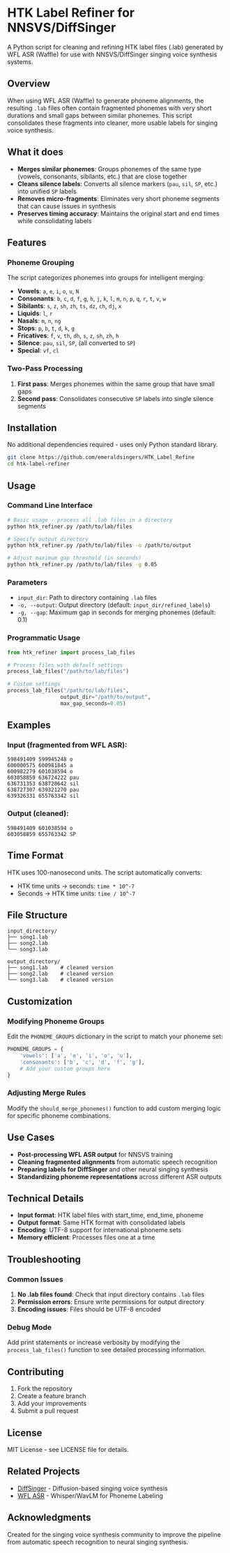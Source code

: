 # HTK Label Refiner for NNSVS/DiffSinger

A Python script for cleaning and refining HTK label files (.lab) generated by WFL ASR (Waffle) for use with NNSVS/DiffSinger singing voice synthesis systems.

## Overview

When using WFL ASR (Waffle) to generate phoneme alignments, the resulting `.lab` files often contain fragmented phonemes with very short durations and small gaps between similar phonemes. This script consolidates these fragments into cleaner, more usable labels for singing voice synthesis.

## What it does

- **Merges similar phonemes**: Groups phonemes of the same type (vowels, consonants, sibilants, etc.) that are close together
- **Cleans silence labels**: Converts all silence markers (`pau`, `sil`, `SP`, etc.) into unified `SP` labels
- **Removes micro-fragments**: Eliminates very short phoneme segments that can cause issues in synthesis
- **Preserves timing accuracy**: Maintains the original start and end times while consolidating labels

## Features

### Phoneme Grouping
The script categorizes phonemes into groups for intelligent merging:
- **Vowels**: `a`, `e`, `i`, `o`, `u`, `N`
- **Consonants**: `b`, `c`, `d`, `f`, `g`, `h`, `j`, `k`, `l`, `m`, `n`, `p`, `q`, `r`, `t`, `v`, `w`
- **Sibilants**: `s`, `z`, `sh`, `zh`, `ts`, `dz`, `ch`, `dj`, `x`
- **Liquids**: `l`, `r`
- **Nasals**: `m`, `n`, `ng`
- **Stops**: `p`, `b`, `t`, `d`, `k`, `g`
- **Fricatives**: `f`, `v`, `th`, `dh`, `s`, `z`, `sh`, `zh`, `h`
- **Silence**: `pau`, `sil`, `SP`, (all converted to `SP`)
- **Special**: `vf`, `cl`

### Two-Pass Processing
1. **First pass**: Merges phonemes within the same group that have small gaps
2. **Second pass**: Consolidates consecutive `SP` labels into single silence segments

## Installation

No additional dependencies required - uses only Python standard library.

```bash
git clone https://github.com/emeraldsingers/HTK_Label_Refine
cd htk-label-refiner
```

## Usage

### Command Line Interface

```bash
# Basic usage - process all .lab files in a directory
python htk_refiner.py /path/to/lab/files

# Specify output directory
python htk_refiner.py /path/to/lab/files -o /path/to/output

# Adjust maximum gap threshold (in seconds)
python htk_refiner.py /path/to/lab/files -g 0.05
```

### Parameters

- `input_dir`: Path to directory containing `.lab` files
- `-o, --output`: Output directory (default: `input_dir/refined_labels`)
- `-g, --gap`: Maximum gap in seconds for merging phonemes (default: 0.1)

### Programmatic Usage

```python
from htk_refiner import process_lab_files

# Process files with default settings
process_lab_files("/path/to/lab/files")

# Custom settings
process_lab_files("/path/to/lab/files", 
                 output_dir="/path/to/output",
                 max_gap_seconds=0.05)
```

## Examples

### Input (fragmented from WFL ASR):
```
598491409 599945248 o
600000575 600981845 a
600982279 601038594 o
603058859 636724222 pau
636731353 638720642 sil
638727307 639321270 pau
639326331 655763342 sil
```

### Output (cleaned):
```
598491409 601038594 o
603058859 655763342 SP
```

## Time Format

HTK uses 100-nanosecond units. The script automatically converts:
- HTK time units → seconds: `time * 10^-7`
- Seconds → HTK time units: `time / 10^-7`

## File Structure

```
input_directory/
├── song1.lab
├── song2.lab
└── song3.lab

output_directory/
├── song1.lab    # cleaned version
├── song2.lab    # cleaned version
└── song3.lab    # cleaned version
```

## Customization

### Modifying Phoneme Groups

Edit the `PHONEME_GROUPS` dictionary in the script to match your phoneme set:

```python
PHONEME_GROUPS = {
    'vowels': ['a', 'e', 'i', 'o', 'u'],
    'consonants': ['b', 'c', 'd', 'f', 'g'],
    # Add your custom groups here
}
```

### Adjusting Merge Rules

Modify the `should_merge_phonemes()` function to add custom merging logic for specific phoneme combinations.

## Use Cases

- **Post-processing WFL ASR output** for NNSVS training
- **Cleaning fragmented alignments** from automatic speech recognition
- **Preparing labels for DiffSinger** and other neural singing synthesis
- **Standardizing phoneme representations** across different ASR outputs

## Technical Details

- **Input format**: HTK label files with start_time, end_time, phoneme
- **Output format**: Same HTK format with consolidated labels
- **Encoding**: UTF-8 support for international phoneme sets
- **Memory efficient**: Processes files one at a time

## Troubleshooting

### Common Issues

1. **No .lab files found**: Check that input directory contains `.lab` files
2. **Permission errors**: Ensure write permissions for output directory
3. **Encoding issues**: Files should be UTF-8 encoded

### Debug Mode

Add print statements or increase verbosity by modifying the `process_lab_files()` function to see detailed processing information.

## Contributing

1. Fork the repository
2. Create a feature branch
3. Add your improvements
4. Submit a pull request

## License

MIT License - see LICENSE file for details.

## Related Projects

- [DiffSinger](https://github.com/openvpi/DiffSinger) - Diffusion-based singing voice synthesis
- [WFL ASR](https://github.com/MLo7Ghinsan/WFL-ASR) - Whisper/WavLM for Phoneme Labeling

## Acknowledgments

Created for the singing voice synthesis community to improve the pipeline from automatic speech recognition to neural singing synthesis.
